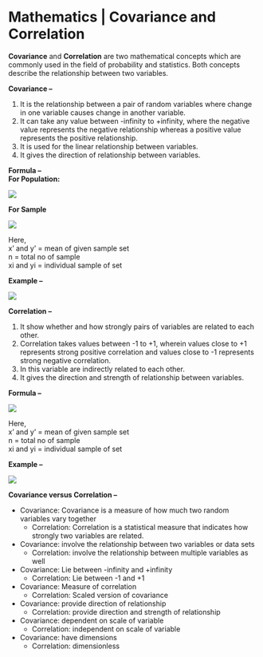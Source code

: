 # Mathematics | Covariance and Correlation


**Covariance** and **Correlation** are two mathematical concepts which are commonly used in the field of probability and statistics. Both concepts describe the relationship between two variables.

**Covariance –**

1.  It is the relationship between a pair of random variables where change in one variable causes change in another variable.
2.  It can take any value between -infinity to +infinity, where the negative value represents the negative relationship whereas a positive value represents the positive relationship.
3.  It is used for the linear relationship between variables.
4.  It gives the direction of relationship between variables.

**Formula –**  
**For Population:**

![](https://media.geeksforgeeks.org/wp-content/uploads/covrpopu.png)

**For Sample**

![](https://media.geeksforgeeks.org/wp-content/uploads/covsampl.png)

Here,  
x’ and y’ = mean of given sample set  
n = total no of sample  
xi and yi = individual sample of set

**Example –**

![](https://media.geeksforgeeks.org/wp-content/uploads/Covar.png)

**Correlation –**

1.  It show whether and how strongly pairs of variables are related to each other.
2.  Correlation takes values between -1 to +1, wherein values close to +1 represents strong positive correlation and values close to -1 represents strong negative correlation.
3.  In this variable are indirectly related to each other.
4.  It gives the direction and strength of relationship between variables.

**Formula –**

![](https://media.geeksforgeeks.org/wp-content/uploads/Corre.png)

Here,  
x’ and y’ = mean of given sample set  
n = total no of sample  
xi and yi = individual sample of set

**Example –**

![](https://media.geeksforgeeks.org/wp-content/uploads/Correl.png)

**Covariance versus Correlation –**



* Covariance: Covariance is a measure of how much two random variables vary together
  * Correlation: Correlation is a statistical measure that indicates how strongly two variables are related.
* Covariance:      involve the relationship between two variables or data sets  
  * Correlation:   involve the relationship between multiple variables as well 
* Covariance:  Lie between -infinity and +infinity  
  * Correlation:  Lie between -1 and +1     
* Covariance:      Measure of correlation   
  * Correlation:   Scaled version of covariance   
* Covariance:      provide direction of relationship   
  * Correlation:   provide direction and strength of relationship   
* Covariance:      dependent on scale of variable   
  * Correlation:   independent on scale of variable   
* Covariance:    have dimensions 
  * Correlation:   dimensionless 
  

